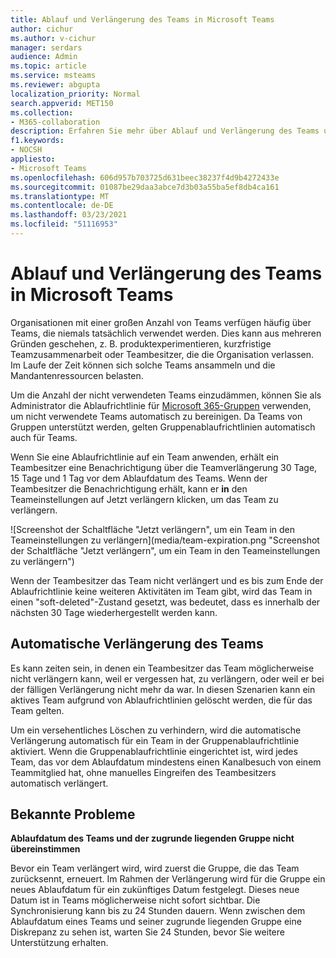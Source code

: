 ```yaml
---
title: Ablauf und Verlängerung des Teams in Microsoft Teams
author: cichur
ms.author: v-cichur
manager: serdars
audience: Admin
ms.topic: article
ms.service: msteams
ms.reviewer: abgupta
localization_priority: Normal
search.appverid: MET150
ms.collection:
- M365-collaboration
description: Erfahren Sie mehr über Ablauf und Verlängerung des Teams und darüber, wie Sie die Ablaufrichtlinie für Microsoft 365-Gruppen verwenden, um nicht verwendete Teams in Microsoft Teams automatisch zu bereinigen.
f1.keywords:
- NOCSH
appliesto:
- Microsoft Teams
ms.openlocfilehash: 606d957b703725d631beec38237f4d9b4272433e
ms.sourcegitcommit: 01087be29daa3abce7d3b03a55ba5ef8db4ca161
ms.translationtype: MT
ms.contentlocale: de-DE
ms.lasthandoff: 03/23/2021
ms.locfileid: "51116953"
---
```

# <a name="team-expiration-and-renewal-in-microsoft-teams"></a>Ablauf und Verlängerung des Teams in Microsoft Teams

Organisationen mit einer großen Anzahl von Teams verfügen häufig über Teams, die niemals tatsächlich verwendet werden. Dies kann aus mehreren Gründen geschehen, z. B. produktexperimentieren, kurzfristige Teamzusammenarbeit oder Teambesitzer, die die Organisation verlassen. Im Laufe der Zeit können sich solche Teams ansammeln und die Mandantenressourcen belasten.  

Um die Anzahl der nicht verwendeten Teams einzudämmen, können Sie als Administrator die Ablaufrichtlinie für [Microsoft 365-Gruppen](/microsoft-365/admin/create-groups/office-365-groups-expiration-policy) verwenden, um nicht verwendete Teams automatisch zu bereinigen. Da Teams von Gruppen unterstützt werden, gelten Gruppenablaufrichtlinien automatisch auch für Teams.

Wenn Sie eine Ablaufrichtlinie auf ein Team anwenden, erhält ein Teambesitzer eine Benachrichtigung über die Teamverlängerung 30 Tage, 15 Tage und 1 Tag vor dem Ablaufdatum des Teams. Wenn der Teambesitzer die Benachrichtigung erhält, kann er **in** den Teameinstellungen auf Jetzt verlängern klicken, um das Team zu verlängern.

![Screenshot der Schaltfläche "Jetzt verlängern", um ein Team in den Teameinstellungen zu verlängern](media/team-expiration.png "Screenshot der Schaltfläche "Jetzt verlängern", um ein Team in den Teameinstellungen zu verlängern")

Wenn der Teambesitzer das Team nicht verlängert und es bis zum Ende der Ablaufrichtlinie keine weiteren Aktivitäten im Team gibt, wird das Team in einen "soft-deleted"-Zustand gesetzt, was bedeutet, dass es innerhalb der nächsten 30 Tage wiederhergestellt werden kann.

## <a name="team-auto-renewal"></a>Automatische Verlängerung des Teams

Es kann zeiten sein, in denen ein Teambesitzer das Team möglicherweise nicht verlängern kann, weil er vergessen hat, zu verlängern, oder weil er bei der fälligen Verlängerung nicht mehr da war. In diesen Szenarien kann ein aktives Team aufgrund von Ablaufrichtlinien gelöscht werden, die für das Team gelten.  

Um ein versehentliches Löschen zu verhindern, wird die automatische Verlängerung automatisch für ein Team in der Gruppenablaufrichtlinie aktiviert. Wenn die Gruppenablaufrichtlinie eingerichtet ist, wird jedes Team, das vor dem Ablaufdatum mindestens einen Kanalbesuch von einem Teammitglied hat, ohne manuelles Eingreifen des Teambesitzers automatisch verlängert.

## <a name="known-issues"></a>Bekannte Probleme

**Ablaufdatum des Teams und der zugrunde liegenden Gruppe nicht übereinstimmen**

Bevor ein Team verlängert wird, wird zuerst die Gruppe, die das Team zurücksennt, erneuert. Im Rahmen der Verlängerung wird für die Gruppe ein neues Ablaufdatum für ein zukünftiges Datum festgelegt. Dieses neue Datum ist in Teams möglicherweise nicht sofort sichtbar. Die Synchronisierung kann bis zu 24 Stunden dauern. Wenn zwischen dem Ablaufdatum eines Teams und seiner zugrunde liegenden Gruppe eine Diskrepanz zu sehen ist, warten Sie 24 Stunden, bevor Sie weitere Unterstützung erhalten.